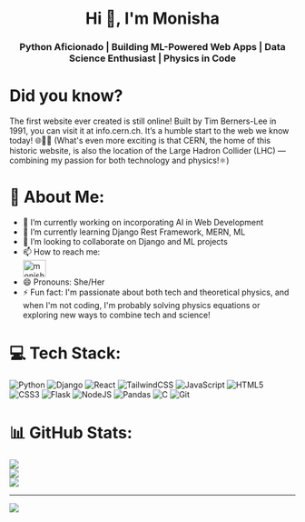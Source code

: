 <!--
**monisharavi729735/monisharavi729735** is a ✨ _special_ ✨ repository because its `README.md` (this file) appears on your GitHub profile.

Here are some ideas to get you started:

- 🔭 I’m currently working on ...
- 🌱 I’m currently learning ...
- 👯 I’m looking to collaborate on ...
- 🤔 I’m looking for help with ...
- 💬 Ask me about ...
- 📫 How to reach me: ...
- 😄 Pronouns: ...
- ⚡ Fun fact: ...
-->

<h1 align="center">Hi 👋, I'm Monisha</h1>
<h3 align="center">Python Aficionado | Building ML-Powered Web Apps | Data Science Enthusiast | Physics in Code</h3>

# Did you know?
The first website ever created is still online! Built by Tim Berners-Lee in 1991, you can visit it at info.cern.ch. It’s a humble start to the web we know today! 🌐👨‍💻 (What's even more exciting is that CERN, the home of this historic website, is also the location of the Large Hadron Collider (LHC) — combining my passion for both technology and physics!⚛️)

# 💫 About Me:
- 🔭 I’m currently working on incorporating AI in Web Development 
- 🌱 I’m currently learning Django Rest Framework, MERN, ML
- 👯 I’m looking to collaborate on Django and ML projects
- 📫 How to reach me: <br>
  <a href="https://linkedin.com/in/monisha-r-fsc1137" target="blank"><img align="center" src="https://raw.githubusercontent.com/rahuldkjain/github-profile-readme-generator/master/src/images/icons/Social/linked-in-alt.svg" alt="monisha-r-fsc1137" height="30" width="40" /></a>
- 😄 Pronouns: She/Her
- ⚡ Fun fact:  I'm passionate about both tech and theoretical physics, and when I'm not coding, I'm probably solving physics equations or exploring new ways to combine tech and science!


# 💻 Tech Stack:
![Python](https://img.shields.io/badge/python-3670A0?style=for-the-badge&logo=python&logoColor=ffdd54) ![Django](https://img.shields.io/badge/django-%23092E20.svg?style=for-the-badge&logo=django&logoColor=white) ![React](https://img.shields.io/badge/react-%2320232a.svg?style=for-the-badge&logo=react&logoColor=%2361DAFB) ![TailwindCSS](https://img.shields.io/badge/tailwindcss-%2338B2AC.svg?style=for-the-badge&logo=tailwind-css&logoColor=white)  ![JavaScript](https://img.shields.io/badge/javascript-%23323330.svg?style=for-the-badge&logo=javascript&logoColor=%23F7DF1E) ![HTML5](https://img.shields.io/badge/html5-%23E34F26.svg?style=for-the-badge&logo=html5&logoColor=white) ![CSS3](https://img.shields.io/badge/css3-%231572B6.svg?style=for-the-badge&logo=css3&logoColor=white)  ![Flask](https://img.shields.io/badge/flask-%23000.svg?style=for-the-badge&logo=flask&logoColor=white)  ![NodeJS](https://img.shields.io/badge/node.js-6DA55F?style=for-the-badge&logo=node.js&logoColor=white) ![Pandas](https://img.shields.io/badge/pandas-%23150458.svg?style=for-the-badge&logo=pandas&logoColor=white)  ![C](https://img.shields.io/badge/c-%2300599C.svg?style=for-the-badge&logo=c&logoColor=white) ![Git](https://img.shields.io/badge/git-%23F05033.svg?style=for-the-badge&logo=git&logoColor=white)
# 📊 GitHub Stats:
![](https://github-readme-stats.vercel.app/api?username=monisharavi729735&theme=dark&hide_border=false&include_all_commits=false&count_private=false)<br/>
![](https://github-readme-streak-stats.herokuapp.com/?user=monisharavi729735&theme=dark&hide_border=false)<br/>
![](https://github-readme-stats.vercel.app/api/top-langs/?username=monisharavi729735&theme=dark&hide_border=false&include_all_commits=false&count_private=false&layout=compact)

---
[![](https://visitcount.itsvg.in/api?id=monisharavi729735&icon=0&color=0)](https://visitcount.itsvg.in)

<!-- Proudly created with GPRM ( https://gprm.itsvg.in ) -->
